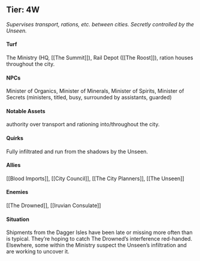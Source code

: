 ---
---

## Tier: 4W
*Supervises transport, rations, etc. between cities. Secretly controlled by the Unseen.* 

#### **Turf**
The Ministry (HQ, [[The Summit]]), Rail Depot ([[The Roost]]), ration houses throughout the city.

#### **NPCs**
Minister of Organics, Minister of Minerals, Minister of Spirits, Minister of Secrets (ministers, titled, busy, surrounded by assistants, guarded)

#### **Notable Assets**
authority over transport and rationing into/throughout the city. 

#### **Quirks**
Fully infiltrated and run from the shadows by the Unseen. 

#### **Allies**
[[Blood Imports]], [[City Council]], [[The City Planners]], [[The Unseen]]

#### **Enemies**
[[The Drowned]], [[Iruvian Consulate]]

#### **Situation**
Shipments from the Dagger Isles have been late or missing more often than is typical. They’re hoping to catch The Drowned’s interference red-handed. Elsewhere, some within the Ministry suspect the Unseen’s infiltration and are working to uncover it.